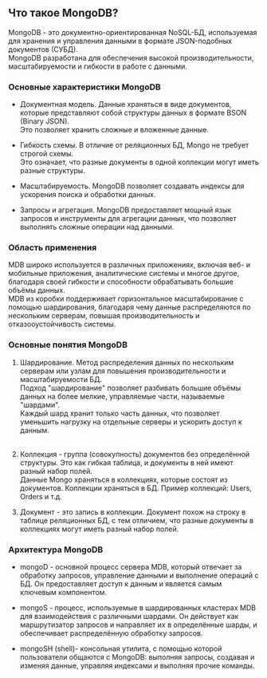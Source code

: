 ## Что такое MongoDB?
MongoDB - это документно-ориентированная NoSQL-БД, используемая для хранения и управления данными в формате JSON-подобных документов (СУБД). <br>
MongoDB разработана для обеспечения высокой производительности, масштабируемости и гибкости в работе с данными.

### Основные характеристики MongoDB
- Документная модель. Данные храняться в виде документов, которые представляют собой структуры данных в формате BSON (Binary JSON). <br>
Это позволяет хранить сложные и вложенные данные.

- Гибкость схемы. В отличие от реляционных БД, Mongo не требует строгой схемы. <br>
Это означает, что разные документы в одной коллекции могут иметь разные структуры.

- Масштабируемость. MongoDB позволяет создавать индексы для ускорения поиска и обработки данных. 

- Запросы и агрегация. MongoDB предоставляет мощный язык запросов и инструменты для агрегации данных, что позволяет выполнять сложные операции над данными.

### Область применения
MDB широко используется в различных приложениях, включая веб- и мобильные приложения, аналитические системы и многое другое, благодаря своей гибкости и способности обрабатывать большие объёмы данных. <br>
MDB из коробки поддерживает горизонтальное масштабирование с помощью шардирования, благодаря чему данные распределяются по нескольким серверам, повышая производительность и отказооустойчивость системы. <br>

### Основные понятия MongoDB
1. Шардирование. Метод распределения данных по нескольким серверам или узлам для повышения производительности и масштабируемости БД. <br>
Подход "шардирование" позволяет разбивать большие объёмы данных на более мелкие, управляемые части, называемые "шардами". <br>
Каждый шард хранит только часть данных, что позволяет уменьшить нагрузку на отдельные серверы и ускорить доступ к данным. <br><br>

2. Коллекция - группа (совокупность) документов без определённой структуры. Это как гибкая таблица, и документы в ней имеют разный набор полей. <br>
Данные Mongo храняться в коллекциях, которые состоят из документов. Коллекции храняться в БД. Пример коллекций: Users, Orders и т.д.

3. Документ - это запись в коллекции. Документ похож на строку в таблице реляционных БД, с тем отличием, что разные документы в коллекциях могут иметь разный набор полей.

### Архитектура MongoDB
- mongoD - основной процесс сервера MDB, который отвечает за обработку запросов, управление данными и выполнение операций с БД. Он предоставляет доступ к данным и является самым ключевым компонентом.

- mongoS - процесс, используемые в шардированных кластерах MDB для взаимодействия с различными шардами. Он действует как маршрутизатор запросов и направляет их в определённые шарды, и обеспечивает распределённую обработку запросов.

- mongoSH (shell)- консольная утилита, с помощью которой пользователи общаются с MongoDB: выполняя запросы, создавая и изменяя данные, управляя индексами и выполняя прочие команды.

